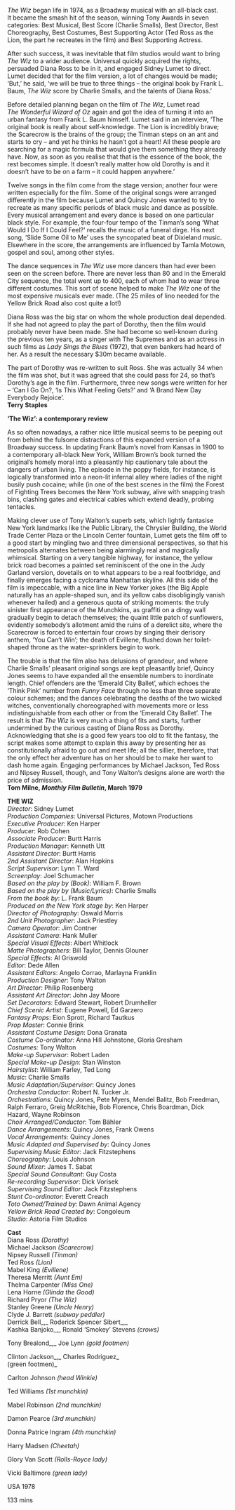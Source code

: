 

_The Wiz_ began life in 1974, as a Broadway musical with an all-black cast.  
It became the smash hit of the season, winning Tony Awards in seven categories: Best Musical, Best Score (Charlie Smalls), Best Director, Best Choreography, Best Costumes, Best Supporting Actor (Ted Ross as the Lion, the part he recreates in the film) and Best Supporting Actress.

After such success, it was inevitable that film studios would want to bring  
_The Wiz_ to a wider audience. Universal quickly acquired the rights, persuaded Diana Ross to be in it, and engaged Sidney Lumet to direct. Lumet decided that for the film version, a lot of changes would be made; ‘But,’ he said, ‘we will be true to three things – the original book by Frank L. Baum, _The Wiz_ score by Charlie Smalls, and the talents of Diana Ross.’

Before detailed planning began on the film of _The Wiz_, Lumet read  
_The Wonderful Wizard of Oz_ again and got the idea of turning it into an urban fantasy from Frank L. Baum himself. Lumet said in an interview, ‘The original book is really about self-knowledge. The Lion is incredibly brave; the Scarecrow is the brains of the group; the Tinman steps on an ant and starts to cry – and yet he thinks he hasn’t got a heart! All these people are searching for a magic formula that would give them something they already have. Now, as soon as you realise that that is the essence of the book, the rest becomes simple. It doesn’t really matter how old Dorothy is and it doesn’t have to be on a farm – it could happen anywhere.’

Twelve songs in the film come from the stage version; another four were written especially for the film. Some of the original songs were arranged differently in the film because Lumet and Quincy Jones wanted to try to recreate as many specific periods of black music and dance as possible.  
Every musical arrangement and every dance is based on one particular black style. For example, the four-four tempo of the Tinman’s song ‘What Would I Do If I Could Feel?’ recalls the music of a funeral dirge. His next song, ‘Slide Some Oil to Me’ uses the syncopated beat of Dixieland music. Elsewhere in the score, the arrangements are influenced by Tamla Motown, gospel and soul, among other styles.

The dance sequences in _The Wiz_ use more dancers than had ever been seen on the screen before. There are never less than 80 and in the Emerald City sequence, the total went up to 400, each of whom had to wear three different costumes. This sort of scene helped to make _The Wiz_ one of the most expensive musicals ever made. (The 25 miles of lino needed for the Yellow Brick Road also cost quite a lot!)

Diana Ross was the big star on whom the whole production deal depended.  
If she had not agreed to play the part of Dorothy, then the film would probably never have been made. She had become so well-known during the previous ten years, as a singer with The Supremes and as an actress in such films as _Lady Sings the Blues_ (1972), that even bankers had heard of her. As a result the necessary $30m became available.

The part of Dorothy was re-written to suit Ross. She was actually 34 when the film was shot, but it was agreed that she could pass for 24, so that’s Dorothy’s age in the film. Furthermore, three new songs were written for her – ‘Can I Go On?, ‘Is This What Feeling Gets?’ and ‘A Brand New Day Everybody Rejoice’.  
**Terry Staples**

**‘The Wiz’: a contemporary review**

As so often nowadays, a rather nice little musical seems to be peeping out from behind the fulsome distractions of this expanded version of a Broadway success. In updating Frank Baum’s novel from Kansas in 1900 to a contemporary all-black New York, William Brown’s book turned the original’s homely moral into a pleasantly hip cautionary tale about the dangers of urban living. The episode in the poppy fields, for instance, is logically transformed into a neon-lit infernal alley where ladies of the night busily push cocaine; while (in one of the best scenes in the film) the Forest of Fighting Trees becomes the New York subway, alive with snapping trash bins, clashing gates and electrical cables which extend deadly, probing tentacles.

Making clever use of Tony Walton’s superb sets, which lightly fantasise  
New York landmarks like the Public Library, the Chrysler Building, the World Trade Center Plaza or the Lincoln Center fountain, Lumet gets the film off to a good start by mingling two and three dimensional perspectives, so that his metropolis alternates between being alarmingly real and magically whimsical. Starting on a very tangible highway, for instance, the yellow brick road becomes a painted set reminiscent of the one in the Judy Garland version, dovetails on to what appears to be a real footbridge, and finally emerges facing a cyclorama Manhattan skyline. All this side of the film is impeccable, with a nice line in New Yorker jokes (the Big Apple naturally has an apple-shaped sun, and its yellow cabs disobligingly vanish whenever hailed) and a generous quota of striking moments: the truly sinister first appearance of the Munchkins, as graffiti on a dingy wall gradually begin to detach themselves; the quaint little patch of sunflowers, evidently somebody’s allotment amid the ruins of a derelict site, where the Scarecrow is forced to entertain four crows by singing their derisory anthem, ‘You Can’t Win’; the death of Evillene, flushed down her toilet-shaped throne as the water-sprinklers begin to work.

The trouble is that the film also has delusions of grandeur, and where Charlie Smalls’ pleasant original songs are kept pleasantly brief, Quincy Jones seems to have expanded all the ensemble numbers to inordinate length. Chief offenders are the ‘Emerald City Ballet’, which echoes the ‘Think Pink’ number from _Funny Face_ through no less than three separate colour schemes; and the dances celebrating the deaths of the two wicked witches, conventionally choreographed with movements more or less indistinguishable from each other or from the ‘Emerald City Ballet’. The result is that _The Wiz_ is very much a thing of fits and starts, further undermined by the curious casting of Diana Ross as Dorothy. Acknowledging that she is a good few years too old to fit the fantasy, the script makes some attempt to explain this away by presenting her as constitutionally afraid to go out and meet life; all the sillier, therefore, that the only effect her adventure has on her should be to make her want to dash home again. Engaging performances by Michael Jackson, Ted Ross and Nipsey Russell, though, and Tony Walton’s designs alone are worth the price  of admission.  
**Tom Milne, _Monthly Film Bulletin_, March 1979**



**THE WIZ**  
_Director_: Sidney Lumet  
_Production Companies_: Universal Pictures,  Motown Productions  
_Executive Producer_: Ken Harper  
_Producer_: Rob Cohen  
_Associate Producer_: Burtt Harris  
_Production Manager_: Kenneth Utt  
_Assistant Director_: Burtt Harris  
_2nd Assistant Director_: Alan Hopkins  
_Script Supervisor_: Lynn T. Ward  
_Screenplay_: Joel Schumacher  
_Based on the play by (Book)_: William F. Brown  
_Based on the play by (Music/Lyrics)_: Charlie Smalls  
_From the book by_: L. Frank Baum  
_Produced on the New York stage by_: Ken Harper  
_Director of Photography_: Oswald Morris  
_2nd Unit Photographer_: Jack Priestley  
_Camera Operator_: Jim Contner  
_Assistant Camera_: Hank Muller  
_Special Visual Effects_: Albert Whitlock  
_Matte Photographers_: Bill Taylor, Dennis Glouner  
_Special Effects_: Al Griswold  
_Editor_: Dede Allen  
_Assistant Editors_: Angelo Corrao, Marlayna Franklin  
_Production Designer_: Tony Walton  
_Art Director_: Philip Rosenberg  
_Assistant Art Director_: John Jay Moore  
_Set Decorators_: Edward Stewart, Robert Drumheller  
_Chief Scenic Artist_: Eugene Powell, Ed Garzero  
_Fantasy Props_: Eion Sprott, Richard Tautkus  
_Prop Master_: Connie Brink  
_Assistant Costume Design_: Dona Granata  
_Costume Co-ordinator_: Anna Hill Johnstone,  Gloria Gresham  
_Costumes:_ Tony Walton  
_Make-up Supervisor_: Robert Laden  
_Special Make-up Design_: Stan Winston  
_Hairstylist_: William Farley, Ted Long  
_Music_: Charlie Smalls  
_Music Adaptation/Supervisor_: Quincy Jones  
_Orchestra Conductor_: Robert N. Tucker Jr.  
_Orchestrations_: Quincy Jones, Pete Myers,  Mendel Balitz, Bob Freedman, Ralph Ferraro,  Greig McRitchie, Bob Florence, Chris Boardman, Dick Hazard, Wayne Robinson  
_Choir Arranged/Conductor_: Tom Bähler  
_Dance Arrangements_: Quincy Jones, Frank Owens  
_Vocal Arrangements_: Quincy Jones  
_Music Adapted and Supervised by_: Quincy Jones  
_Supervising Music Editor_: Jack Fitzstephens  
_Choreography_: Louis Johnson  
_Sound Mixer_: James T. Sabat  
_Special Sound Consultant_: Guy Costa  
_Re-recording Supervisor_: Dick Vorisek  
_Supervising Sound Editor_: Jack Fitzstephens  
_Stunt Co-ordinator_: Everett Creach  
_Toto Owned/Trained by_: Dawn Animal Agency  
_Yellow Brick Road Created by_: Congoleum  
_Studio_: Astoria Film Studios  

**Cast**  
Diana Ross _(Dorothy)_  
Michael Jackson _(Scarecrow)_  
Nipsey Russell _(Tinman)_  
Ted Ross _(Lion)_  
Mabel King _(Evillene)_  
Theresa Merritt _(Aunt Em)_  
Thelma Carpenter _(Miss One)_  
Lena Horne _(Glinda the Good)_  
Richard Pryor _(The Wiz)_  
Stanley Greene _(Uncle Henry)_  
Clyde J. Barrett _(subway peddler)_  
Derrick Bell_,_ Roderick Spencer Sibert_,_  
Kashka Banjoko_,_ Ronald ‘Smokey’ Stevens _(crows)_

Tony Brealond_,_ Joe Lynn _(gold footmen)_

Clinton Jackson_,_ Charles Rodriguez_  
(green footmen)_

Carlton Johnson _(head Winkie)_

Ted Williams _(1st munchkin)_

Mabel Robinson _(2nd munchkin)_

Damon Pearce _(3rd munchkin)_

Donna Patrice Ingram _(4th munchkin)_

Harry Madsen _(Cheetah)_

Glory Van Scott _(Rolls-Royce lady)_

Vicki Baltimore _(green lady)_

USA 1978

133 mins
<!--stackedit_data:
eyJoaXN0b3J5IjpbMjA2ODQ4MTE2MV19
-->